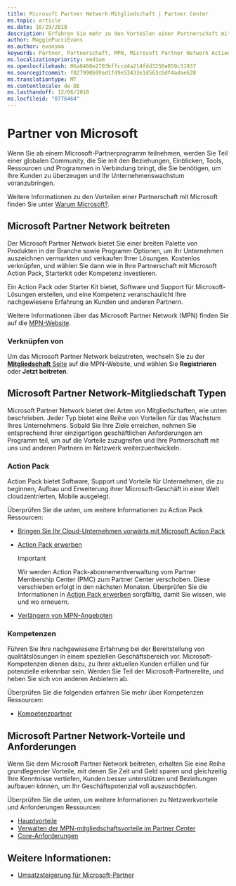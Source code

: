 ```yaml
---
title: Microsoft Partner Network-Mitgliedschaft | Partner Center
ms.topic: article
ms.date: 10/29/2018
description: Erfahren Sie mehr zu den Vorteilen einer Partnerschaft mit Microsoft.
author: MaggiePucciEvans
ms.author: evansma
keywords: Partner, Partnerschaft, MPN, Microsoft Partner Network Action Pack, MAPS, Aktion Pack-Abonnement, Vorteile, MPN-Vorteile, Mitgliedschaft, Silver, Gold, Kompetenzen
ms.localizationpriority: medium
ms.openlocfilehash: 06a8460e2703bffccd4a214fdd3256e859c31937
ms.sourcegitcommit: f827990b99ad1fd9e53433e1d563cbdf4adae628
ms.translationtype: MT
ms.contentlocale: de-DE
ms.lasthandoff: 12/06/2018
ms.locfileid: "8776464"
---
```

# <a name="partner-with-microsoft"></a>Partner von Microsoft

Wenn Sie ab einem Microsoft-Partnerprogramm teilnehmen, werden Sie Teil einer globalen Community, die Sie mit den Beziehungen, Einblicken, Tools, Ressourcen und Programmen in Verbindung bringt, die Sie benötigen, um Ihre Kunden zu überzeugen und Ihr Unternehmenswachstum voranzubringen.

Weitere Informationen zu den Vorteilen einer Partnerschaft mit Microsoft finden Sie unter [Warum Microsoft?](https://partner.microsoft.com/business-opportunities/why-microsoft). 

## <a name="join-the-microsoft-partner-network"></a>Microsoft Partner Network beitreten

<!-- 12/5/18 The content below was copied and pasted directly from the Membership page of the MPN site (https://partner.microsoft.com/en-us/membership)-->

Der Microsoft Partner Network bietet Sie einer breiten Palette von Produkten in der Branche sowie Programm Optionen, um Ihr Unternehmen auszeichnen vermarkten und verkaufen Ihrer Lösungen. Kostenlos verknüpfen, und wählen Sie dann wie in Ihre Partnerschaft mit Microsoft Action Pack, Starterkit oder Kompetenz investieren.

Ein Action Pack oder Starter Kit bietet, Software und Support für Microsoft-Lösungen erstellen, und eine Kompetenz veranschaulicht Ihre nachgewiesene Erfahrung an Kunden und anderen Partnern.

Weitere Informationen über das Microsoft Partner Network (MPN) finden Sie auf die [MPN-Website](https://partner.microsoft.com/commercial).

### <a name="how-to-join"></a>Verknüpfen von

Um das Microsoft Partner Network beizutreten, wechseln Sie zu der [ **Mitgliedschaft** Seite](https://partner.microsoft.com/membership) auf die MPN-Website, und wählen Sie **Registrieren** oder **Jetzt beitreten**.

## <a name="microsoft-partner-network-membership-types"></a>Microsoft Partner Network-Mitgliedschaft Typen

<!-- 12/5/18 The content below was copied and pasted directly from the Membership pages of the MPN site (https://partner.microsoft.com/en-us/membership)-->

Microsoft Partner Network bietet drei Arten von Mitgliedschaften, wie unten beschrieben. Jeder Typ bietet eine Reihe von Vorteilen für das Wachstum Ihres Unternehmens. Sobald Sie Ihre Ziele erreichen, nehmen Sie entsprechend Ihrer einzigartigen geschäftlichen Anforderungen am Programm teil, um auf die Vorteile zuzugreifen und Ihre Partnerschaft mit uns und anderen Partnern im Netzwerk weiterzuentwickeln.

### <a name="action-pack"></a>Action Pack

Action Pack bietet Software, Support und Vorteile für Unternehmen, die zu beginnen, Aufbau und Erweiterung ihrer Microsoft-Geschäft in einer Welt cloudzentrierten, Mobile ausgelegt. 

Überprüfen Sie die unten, um weitere Informationen zu Action Pack Ressourcen:

- [Bringen Sie Ihr Cloud-Unternehmen vorwärts mit Microsoft Action Pack](https://partner.microsoft.com/membership/action-pack)
- [Action Pack erwerben](mpn-get-action-pack.md)
  
    >[!IMPORTANT]
    >Wir werden Action Pack-abonnementverwaltung vom Partner Membership Center (PMC) zum Partner Center verschoben. Diese verschieben erfolgt in den nächsten Monaten. Überprüfen Sie die Informationen in [Action Pack erwerben](mpn-get-action-pack.md) sorgfältig, damit Sie wissen, wie und wo erneuern.  

- [Verlängern von MPN-Angeboten](renew-mpn-offers.md)

### <a name="competencies"></a>Kompetenzen

Führen Sie Ihre nachgewiesene Erfahrung bei der Bereitstellung von qualitätslösungen in einem speziellen Geschäftsbereich vor. Microsoft-Kompetenzen dienen dazu, zu Ihrer aktuellen Kunden erfüllen und für potenzielle erkennbar sein. Werden Sie Teil der Microsoft-Partnerelite, und heben Sie sich von anderen Anbietern ab.

Überprüfen Sie die folgenden erfahren Sie mehr über Kompetenzen Ressourcen:

- [Kompetenzpartner](https://partner.microsoft.com/membership/competencies)

## <a name="microsoft-partner-network-benefits-and-requirements"></a>Microsoft Partner Network-Vorteile und Anforderungen

Wenn Sie dem Microsoft Partner Network beitreten, erhalten Sie eine Reihe grundlegender Vorteile, mit denen Sie Zeit und Geld sparen und gleichzeitig Ihre Kenntnisse vertiefen, Kunden besser unterstützen und Beziehungen aufbauen können, um Ihr Geschäftspotenzial voll auszuschöpfen.

Überprüfen Sie die unten, um weitere Informationen zu Netzwerkvorteile und Anforderungen Ressourcen:

- [Hauptvorteile](https://partner.microsoft.com/en-us/membership/core-benefits#simple-tab-content-1)
- [Verwalten der MPN-mitgliedschaftsvorteile im Partner Center](manage-your-partner-network-benefits.md)
- [Core-Anforderungen](https://partner.microsoft.com/en-us/membership/core-benefits#simple-tab-content-2)

## <a name="see-also"></a>Weitere Informationen:
- [Umsatzsteigerung für Microsoft-Partner](grow-your-business.md)
